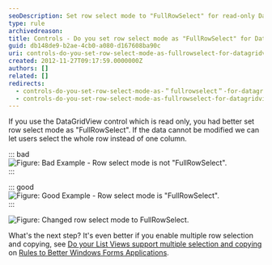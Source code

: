 ```yaml
---
seoDescription: Set row select mode to "FullRowSelect" for read-only DataGridViews to allow users to select entire rows instead of individual columns.
type: rule
archivedreason:
title: Controls - Do you set row select mode as "FullRowSelect" for DataGridView if it is read only? (Windows Forms Only)
guid: db148de9-b2ae-4cb0-a080-d167608ba90c
uri: controls-do-you-set-row-select-mode-as-fullrowselect-for-datagridview-if-it-is-read-only-windows-forms-only
created: 2012-11-27T09:17:59.0000000Z
authors: []
related: []
redirects:
  - controls-do-you-set-row-select-mode-as-＂fullrowselect＂-for-datagridview-if-it-is-read-only-(windows-forms-only)
  - controls-do-you-set-row-select-mode-as-fullrowselect-for-datagridview-if-it-is-read-only-(windows-forms-only)
---
```


If you use the DataGridView control which is read only, you had better set row select mode as "FullRowSelect". If the data cannot be modified we can let users select the whole row instead of one column.

<!--endintro-->

::: bad  
![Figure: Bad Example - Row select mode is not "FullRowSelect".](/NoneFullRowSelect.gif)  
:::

::: good  
![Figure: Good Example - Row select mode is "FullRowSelect".](/FullRowSelect.gif)  
:::

![Figure: Changed row select mode to FullRowSelect.](/setselectmodefull.gif)

What's the next step? It's even better if you enable multiple row selection and copying, see [Do your List Views support multiple selection and copying](http://www.ssw.com.au/ssw/Standards/Rules/RulesToBetterWindowsForms.aspx#ListView) on [Rules to Better Windows Forms Applications](http://www.ssw.com.au/ssw/Standards/Rules/RulesToBetterWindowsForms.aspx).
